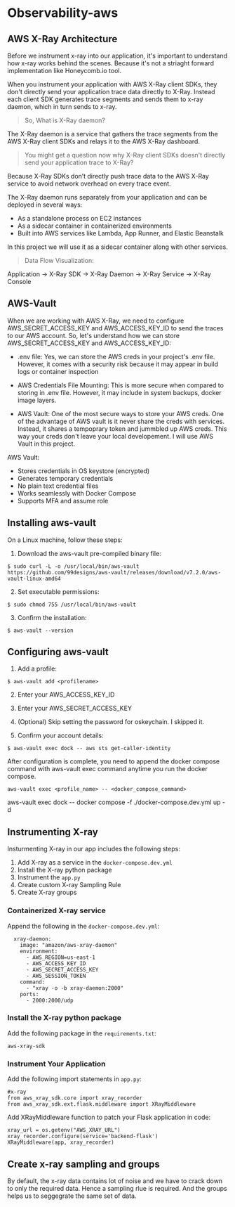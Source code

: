 # Observability-aws


## AWS X-Ray Architecture

Before we instrument x-ray into our application, it's important to understand how x-ray works behind the scenes. Because it's not a striaght forward implementation like Honeycomb.io tool.

When you instrument your application with AWS X-Ray client SDKs, they don't directly send your application trace data directly to X-Ray. Instead each client SDK generates trace segments and sends them to x-ray daemon, which in turn sends to x-ray.

> So, What is X-Ray daemon?

The X-Ray daemon is a service that gathers the trace segments from the AWS X-Ray client SDKs and relays it to the AWS X-Ray dashboard.


> You might get a question now why X-Ray client SDKs doesn't directly send your application trace to X-Ray?

Because X-Ray SDKs don’t directly push trace data to the AWS X-Ray service to avoid network overhead on every trace event.


The X-Ray daemon runs separately from your application and can be deployed in several ways:

- As a standalone process on EC2 instances
- As a sidecar container in containerized environments
- Built into AWS services like Lambda, App Runner, and Elastic Beanstalk

In this project we will use it as a sidecar container along with other services.

> Data Flow Visualization:

Application → X-Ray SDK → X-Ray Daemon → X-Ray Service → X-Ray Console


## AWS-Vault

When we are working with AWS X-Ray, we need to configure AWS_SECRET_ACCESS_KEY and AWS_ACCESS_KEY_ID to send the traces to our AWS account. So, let's understand how we can store AWS_SECRET_ACCESS_KEY and AWS_ACCESS_KEY_ID:

- .env file: Yes, we can store the AWS creds in your project's .env file. However, it comes with a security risk because it may appear in build logs or container inspection

- AWS Credentials File Mounting: This is more secure when compared to storing in .env file. However, it may include in system backups, docker image layers.

- AWS Vault: One of the most secure ways to store your AWS creds. One of the advantage of AWS vault is it never share the creds with services. Instead, it shares a tempoprary token and jummbled up AWS creds. This way your creds don't leave your local developement. I will use AWS Vault in this project.

AWS Vault:

- Stores credentials in OS keystore (encrypted)
- Generates temporary credentials
- No plain text credential files
- Works seamlessly with Docker Compose
- Supports MFA and assume role

## Installing aws-vault

On a Linux machine, follow these steps:

1. Download the aws-vault pre-compiled binary file:
```
$ sudo curl -L -o /usr/local/bin/aws-vault https://github.com/99designs/aws-vault/releases/download/v7.2.0/aws-vault-linux-amd64
```
2. Set executable permissions:
```
$ sudo chmod 755 /usr/local/bin/aws-vault
```
3. Confirm the installation:
```
$ aws-vault --version
```

## Configuring aws-vault

1. Add a profile:
```
$ aws-vault add <profilename>
```

2. Enter your AWS_ACCESS_KEY_ID

2. Enter your AWS_SECRET_ACCESS_KEY

3. (Optional) Skip setting the password for oskeychain. I skipped it.

4. Confirm your account details:
```
$ aws-vault exec dock -- aws sts get-caller-identity
```

After configuration is complete, you need to append the docker compose command with aws-vault exec command anytime you run the docker compose.
```
aws-vault exec <profile_name> -- <docker_compose_command>
```

aws-vault exec dock -- docker compose -f ./docker-compose.dev.yml up -d

## Instrumenting X-ray

Insturmenting X-ray in our app includes the following steps:
1. Add X-ray as a service in the `docker-compose.dev.yml`
2. Install the X-ray python package
3. Instrument the `app.py`
4. Create custom X-ray Sampling Rule
5. Create X-ray groups


### Containerized X-ray service

Append the following in the `docker-compose.dev.yml`:
```
  xray-daemon:
    image: "amazon/aws-xray-daemon"
    environment:
      - AWS_REGION=us-east-1           
      - AWS_ACCESS_KEY_ID           
      - AWS_SECRET_ACCESS_KEY
      - AWS_SESSION_TOKEN
    command:
      - "xray -o -b xray-daemon:2000"
    ports:
      - 2000:2000/udp 
```

### Install the X-ray python package

Add the following package in the `requirements.txt`:
```
aws-xray-sdk
```

### Instrument Your Application

Add the following import statements in `app.py`:
```
#x-ray
from aws_xray_sdk.core import xray_recorder
from aws_xray_sdk.ext.flask.middleware import XRayMiddleware
```
Add XRayMiddleware function to patch your Flask application in code:
```
xray_url = os.getenv("AWS_XRAY_URL")
xray_recorder.configure(service='backend-flask')
XRayMiddleware(app, xray_recorder)
```




## Create x-ray sampling and groups

By default, the x-ray data contains lot of noise and we have to crack down to only the required data. Hence a sampling rlue is required. And the groups helps us to seggegrate the same set of data.
